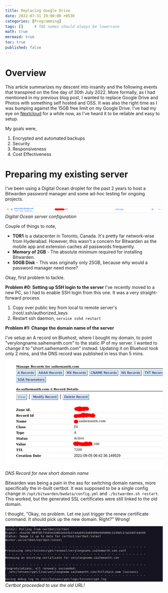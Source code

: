 ```yaml
---
title: Replacing Google Drive
date: 2022-07-31 19:00:00 +0530
categories: [Programming]
tags: []     # TAG names should always be lowercase
math: true
mermaid: true
toc: true
published: false
---
```


# Overview

This article summarizes my descent into insanity and the following events that transpired on the fine day of 30th
July 2022. More formally, as I had mentioned in my previous blog post, I wanted to replace Google Drive and Photos
with something self hosted and OSS. It was also the right time as I was bumping against the 15GB free limit on my
Google Drive. I've had my eye on [Nextcloud](https://nextcloud.com/) for a while now, as I've heard it to be
reliable and easy to setup.

My goals were,

1. Encrypted and automated backups
2. Security
3. Responsiveness
4. Cost Effectiveness

# Preparing my existing server

I've been using a Digital Ocean droplet for the past 2 years to host a Bitwarden password manager and some ad-hoc
testing for ongoing projects.

![](/assets/img/nextcloud-post/previous-do-server.png)
_Digital Ocean server configuration_

Couple of things to note,
* **TOR1** is a datacenter in Toronto, Canada. It's pretty far network-wise from Hyderabad. However, this wasn't a
    concern for Bitwarden as the mobile app and extension caches all passwords frequently.
* **Memory of 2GB** - The absolute minimum required for installing Bitwarden.
* **50GB Disk** - This was originally only 25GB, because why would a password manager need more?

Okay, first problem to tackle.

**Problem #0: Setting up SSH login to the server**
I've recently moved to a new PC, so I had to enable SSH login from this one. It was a very straight-forward process.

1. Copy over public key from local to remote server's /root/.ssh/authorized_keys
2. Restart ssh daemon, `service sshd restart`

**Problem #1: Change the domain name of the server**

I've setup an A record on Bluehost, where I bought my domain, to point "verylongname.saihemanth.com" to the static IP
of my server. I wanted to change it to "short.saihemanth.com" instead. Updating it on Bluehost took only 2 mins, and
the DNS record was published in less than 5 mins.

![](/assets/img/nextcloud-post/short-domain-dns-record.png)
_DNS Record for new short domain name_

Bitwarden was being a pain in the ass for switching domain names, more specifically the in-built certbot. It was supposed
to be a single config change in `/opt/bitwarden/bwdata/config.yml` and `./bitwarden.sh restart`. This worked, but the
generated SSL certificates were still linked to the old domain.

I thought, "Okay, no problem. Let me just trigger the renew certificate command. It should pick up the new domain. Right?"
Wrong!

![](/assets/img/nextcloud-post/certbot-renew.png)
_Certbot proceeded to use the old URL!_
